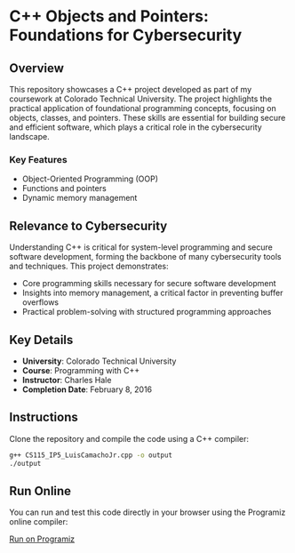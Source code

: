 # C++ Objects and Pointers: Foundations for Cybersecurity

## Overview

This repository showcases a C++ project developed as part of my coursework at Colorado Technical University. The project highlights the practical application of foundational programming concepts, focusing on objects, classes, and pointers. These skills are essential for building secure and efficient software, which plays a critical role in the cybersecurity landscape.

### Key Features

- Object-Oriented Programming (OOP)
- Functions and pointers
- Dynamic memory management

## Relevance to Cybersecurity

Understanding C++ is critical for system-level programming and secure software development, forming the backbone of many cybersecurity tools and techniques. This project demonstrates:

- Core programming skills necessary for secure software development
- Insights into memory management, a critical factor in preventing buffer overflows
- Practical problem-solving with structured programming approaches

## Key Details

- **University**: Colorado Technical University
- **Course**: Programming with C++
- **Instructor**: Charles Hale
- **Completion Date**: February 8, 2016

## Instructions

Clone the repository and compile the code using a C++ compiler:

```bash
g++ CS115_IP5_LuisCamachoJr.cpp -o output
./output
```

## Run Online

You can run and test this code directly in your browser using the Programiz online compiler:

[Run on Programiz](https://www.programiz.com/online-compiler/11UkcadNsRTm8)
